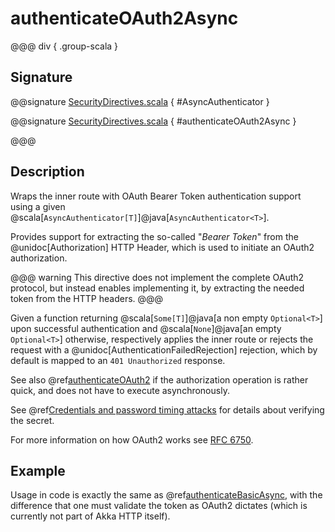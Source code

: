 # authenticateOAuth2Async

@@@ div { .group-scala }
## Signature

@@signature [SecurityDirectives.scala]($akka-http$/akka-http/src/main/scala/akka/http/scaladsl/server/directives/SecurityDirectives.scala) { #AsyncAuthenticator }

@@signature [SecurityDirectives.scala]($akka-http$/akka-http/src/main/scala/akka/http/scaladsl/server/directives/SecurityDirectives.scala) { #authenticateOAuth2Async }

@@@

## Description

Wraps the inner route with OAuth Bearer Token authentication support using a given @scala[`AsyncAuthenticator[T]`]@java[`AsyncAuthenticator<T>`].

Provides support for extracting the so-called "*Bearer Token*" from the @unidoc[Authorization] HTTP Header,
which is used to initiate an OAuth2 authorization.

@@@ warning
This directive does not implement the complete OAuth2 protocol, but instead enables implementing it,
by extracting the needed token from the HTTP headers.
@@@

Given a function returning @scala[`Some[T]`]@java[a non empty `Optional<T>`] upon successful authentication and @scala[`None`]@java[an empty `Optional<T>`] otherwise,
respectively applies the inner route or rejects the request with a @unidoc[AuthenticationFailedRejection] rejection,
which by default is mapped to an `401 Unauthorized` response.

See also @ref[authenticateOAuth2](authenticateOAuth2.md) if the authorization operation is rather quick, and does not have to execute asynchronously.

See @ref[Credentials and password timing attacks](index.md#credentials-and-timing-attacks) for details about verifying the secret.

For more information on how OAuth2 works see [RFC 6750](https://tools.ietf.org/html/rfc6750).

## Example

Usage in code is exactly the same as @ref[authenticateBasicAsync](authenticateBasicAsync.md),
with the difference that one must validate the token as OAuth2 dictates (which is currently not part of Akka HTTP itself).
